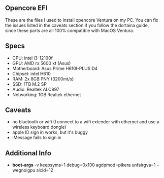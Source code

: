 ## Opencore EFI
These are the files I used to install opencore Ventura on my PC. You can fix the issues listed in the caveats section if you follow the dortaina guide, since these parts are all 100% compatible with MacOS Ventura.
## Specs
- CPU: intel i3-12100f
- GPU: AMD rx 5600 xt (Asus)
- Motherboard: Asus Prime H610I-PLUS D4
- Chipset: intel H610
- RAM: 2x 8GB PNY (3200mt/s)
- SSD: 1TB M.2 SP
- Audio: Realtek ALC897
- Networking: 1GB Realtek ethernet
## Caveats
- no bluetooth or wifi (I connect to a wifi extender with ethernet and use a wireless keyboard dongle)
- apple ID sign in works, but it's buggy
- iMessage fails to sign in
## Additional Info
- **boot-args** -v keepsyms=1 debug=0x100 agdpmod=pikera unfairgva=1 -wegnoigpu alcid=12
